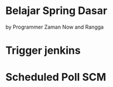 # Belajar Spring Dasar

by Programmer Zaman Now and Rangga

# Trigger jenkins

# Scheduled Poll SCM

